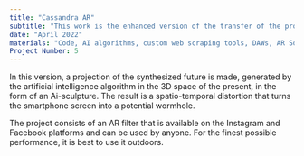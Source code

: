 ```yaml
---
title: "Cassandra AR"
subtitle: "This work is the enhanced version of the transfer of the project Cassandra to the space of augmented reality."
date: "April 2022"
materials: "Code, AI algorithms, custom web scraping tools, DAWs, AR Software"
Project Number: 5
---
```

In this version, a projection of the synthesized future is made, generated by the artificial intelligence algorithm in the 3D space of the present, in the form of an Ai-sculpture. The result is a spatio-temporal distortion that turns the smartphone screen into a potential wormhole.

The project consists of an AR filter that is available on the Instagram and Facebook platforms and can be used by anyone. For the finest possible performance, it is best to use it outdoors.